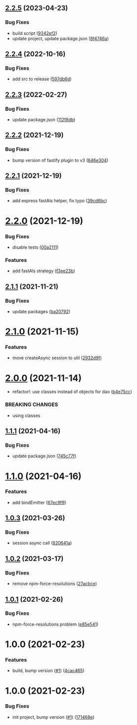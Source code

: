 ## [2.2.5](https://github.com/beecode-rs/msh-node-session/compare/v2.2.4...v2.2.5) (2023-04-23)


### Bug Fixes

* build script ([9342ef2](https://github.com/beecode-rs/msh-node-session/commit/9342ef2166c01df01313082e8014b367292bc959))
* update project, update package.json ([8f4746a](https://github.com/beecode-rs/msh-node-session/commit/8f4746a23cd1f874890443eacebb675dc618689a))

## [2.2.4](https://github.com/beecode-rs/msh-node-session/compare/v2.2.3...v2.2.4) (2022-10-16)


### Bug Fixes

* add src to release ([597db6d](https://github.com/beecode-rs/msh-node-session/commit/597db6db0519e8f18375f13311b607cce5b0f63d))

## [2.2.3](https://github.com/beecode-rs/msh-node-session/compare/v2.2.2...v2.2.3) (2022-02-27)


### Bug Fixes

* update package.json ([112f8db](https://github.com/beecode-rs/msh-node-session/commit/112f8dbc11d61aec210e991978f2edd66e948b88))

## [2.2.2](https://github.com/beecode-rs/msh-node-session/compare/v2.2.1...v2.2.2) (2021-12-19)


### Bug Fixes

* bump version of fastify plugin to v3 ([646e304](https://github.com/beecode-rs/msh-node-session/commit/646e3041d1e4e461381850113668cf11be2852bc))

## [2.2.1](https://github.com/beecode-rs/msh-node-session/compare/v2.2.0...v2.2.1) (2021-12-19)


### Bug Fixes

* add express fastAls helper, fix typo ([39cd6bc](https://github.com/beecode-rs/msh-node-session/commit/39cd6bc735b3605322d355d788507d1f18a198ee))

# [2.2.0](https://github.com/beecode-rs/msh-node-session/compare/v2.1.1...v2.2.0) (2021-12-19)


### Bug Fixes

* disable tests ([00a2111](https://github.com/beecode-rs/msh-node-session/commit/00a2111bc050b3a06184c86da91f441984430fae))


### Features

* add fastAls strategy ([f3ee23b](https://github.com/beecode-rs/msh-node-session/commit/f3ee23bf1103d43ae74449157946f65ccb30a35f))

## [2.1.1](https://github.com/beecode-rs/msh-node-session/compare/v2.1.0...v2.1.1) (2021-11-21)


### Bug Fixes

* update packages ([ba20792](https://github.com/beecode-rs/msh-node-session/commit/ba207929c6e5c348d8c38f8458ae22db04e3e1c0))

# [2.1.0](https://github.com/beecode-rs/msh-node-session/compare/v2.0.0...v2.1.0) (2021-11-15)


### Features

* move createAsync session to util ([2932d9f](https://github.com/beecode-rs/msh-node-session/commit/2932d9f7c535eda2b039d5b6e189d8be6c372f4f))

# [2.0.0](https://github.com/beecode-rs/msh-node-session/compare/v1.1.1...v2.0.0) (2021-11-14)


* refactor!: use classes instead of objects for dao ([b4e75cc](https://github.com/beecode-rs/msh-node-session/commit/b4e75cc6e5537380ed666ff569b41c9601c3983c))


### BREAKING CHANGES

* using classes

## [1.1.1](https://github.com/beecode-rs/msh-node-session/compare/v1.1.0...v1.1.1) (2021-04-16)


### Bug Fixes

* update package.json ([745c77f](https://github.com/beecode-rs/msh-node-session/commit/745c77fe8b9a4afb13d77a7f726f746786d4a753))

# [1.1.0](https://github.com/beecode-rs/msh-node-session/compare/v1.0.3...v1.1.0) (2021-04-16)


### Features

* add bindEmitter ([67ec9f9](https://github.com/beecode-rs/msh-node-session/commit/67ec9f944d2bfa16fc8d53bff4807df8e35895f3))

## [1.0.3](https://github.com/beecode-rs/msh-node-session/compare/v1.0.2...v1.0.3) (2021-03-26)


### Bug Fixes

* session async call ([820641a](https://github.com/beecode-rs/msh-node-session/commit/820641a9e5ae24a4c132c16b0470280fe16d3fe5))

## [1.0.2](https://github.com/beecode-rs/msh-node-session/compare/v1.0.1...v1.0.2) (2021-03-17)


### Bug Fixes

* remove npm-force-resolutions ([27acbce](https://github.com/beecode-rs/msh-node-session/commit/27acbce9d2ac4bb403236afb12ef62590baaf328))

## [1.0.1](https://github.com/beecode-rs/msh-node-session/compare/v1.0.0...v1.0.1) (2021-02-26)


### Bug Fixes

* npm-force-resolutions problem ([e85e541](https://github.com/beecode-rs/msh-node-session/commit/e85e54192ded6ec71bfcf98841886ac5fcf76614))

# 1.0.0 (2021-02-23)


### Features

* build, bump version ([#1](https://github.com/beecode-rs/msh-node-session/issues/1)) ([4cac465](https://github.com/beecode-rs/msh-node-session/commit/4cac465556e8ce7fdccf21c240045bcf9d36a3d5))

# 1.0.0 (2021-02-23)


### Bug Fixes

* init project, bump version ([#1](https://github.com/beecode-rs/msh-node-session/issues/1)) ([171468e](https://github.com/beecode-rs/msh-node-session/commit/171468e87ebdde8b687af435b40b34ef0cb003f2))
